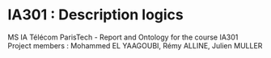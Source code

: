 # IA301 : Description logics
MS IA Télécom ParisTech - Report and Ontology for the course IA301
Project members : Mohammed EL YAAGOUBI, Rémy ALLINE, Julien MULLER
